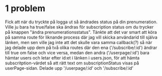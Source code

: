 # 1 problem
Fick att när du tryckte på logga ut så ändrades status på din prenumeration. Ville ju bara ha true/false ska ändras för subscription status om du trycker på knappen "ändra prenumerationsstatus". Tänkte att det var smart att köra på samma route för liknande process där jag vill skicka användarid till själva länken, men sen ville jag inte att det skulle vara samma callback(?) så när jag delade upp dem på två olika routes där den ena ('/subscribe/:id') ändrar till true om false och vice versa, medan den andra ('/userpage/:id') bara hämtar users och letar efter id:et i länken i users.json, för att hämta subscritption-värdet så att rätt text om subscriptionStatus visas på userPage-sidan. 
Delade upp '/userpage/:id' och '/subscribe/:id' 

